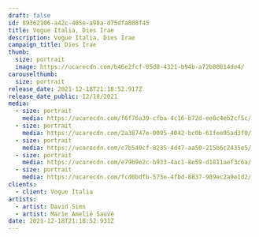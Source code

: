 ```yaml
---
draft: false
id: 89362106-a42c-405e-a98a-d75dfa808f45
title: Vogue Italia, Dies Irae
description: Vogue Italia, Dies Irae
campaign_title: Dies Irae
thumb:
  size: portrait
  image: https://ucarecdn.com/b46e2fcf-85d0-4321-b94b-a72b80814de4/
carouselthumb:
  size: portrait
release_date: 2021-12-18T21:18:52.917Z
release_date_public: 12/18/2021
media:
  - size: portrait
    media: https://ucarecdn.com/f6f76a39-cfba-4c16-b72d-ee0c4eb2cf5c/
  - size: portrait
    media: https://ucarecdn.com/2a38747e-0095-4042-bc0b-61fee95ad3f0/
  - size: portrait
    media: https://ucarecdn.com/c7b549cf-8235-4d47-aa50-215b6c2435e5/
  - size: portrait
    media: https://ucarecdn.com/e79b9e2c-b933-4ac1-8e59-d1811aef3c6a/
  - size: portrait
    media: https://ucarecdn.com/fcd0bdfb-573e-4fbd-8837-989ec2a9e1d2/
clients:
  - client: Vogue Italia
artists:
  - artist: David Sims
  - artist: Marie Amelié Sauvé
date: 2021-12-18T21:18:52.931Z
---
```

